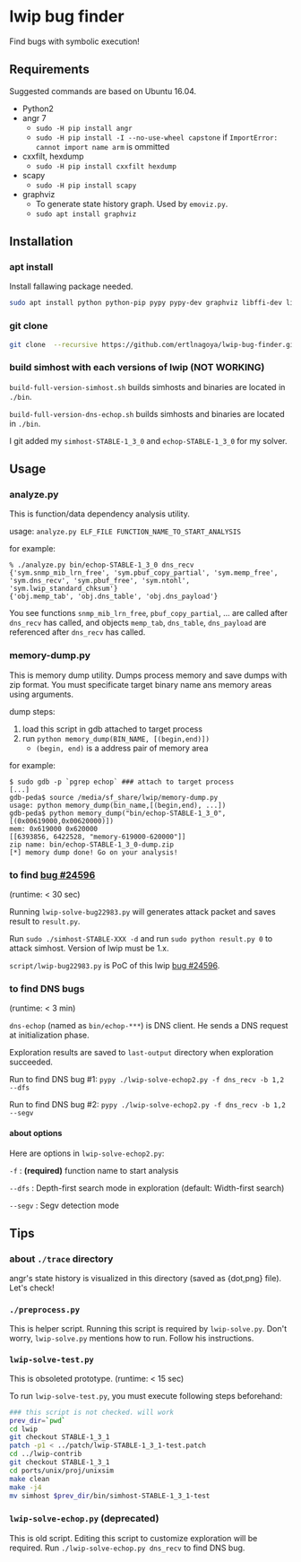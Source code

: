 lwip bug finder
====

Find bugs with symbolic execution!


Requirements
----
Suggested commands are based on Ubuntu 16.04.

* Python2
* angr 7
    * `sudo -H pip install angr`
    * `sudo -H pip install -I --no-use-wheel capstone` if `ImportError: cannot import name arm` is ommitted
* cxxfilt, hexdump
    * `sudo -H pip install cxxfilt hexdump`
* scapy
    * `sudo -H pip install scapy`
* graphviz
    * To generate state history graph. Used by `emoviz.py`.
    * `sudo apt install graphviz`

Installation
----
### apt install
Install fallawing package needed.

```bash
sudo apt install python python-pip pypy pypy-dev graphviz libffi-dev libncurses5-dev 
```

### git clone
```bash
git clone  --recursive https://github.com/ertlnagoya/lwip-bug-finder.git
```

### build simhost with each versions of lwip (NOT WORKING)
`build-full-version-simhost.sh` builds simhosts and binaries are located in `./bin`.

`build-full-version-dns-echop.sh` builds simhosts and binaries are located in  `./bin`.

I git added my `simhost-STABLE-1_3_0` and `echop-STABLE-1_3_0` for my solver.


Usage
----
### analyze.py
This is function/data dependency analysis utility.

usage: `analyze.py ELF_FILE FUNCTION_NAME_TO_START_ANALYSIS`

for example:

```
% ./analyze.py bin/echop-STABLE-1_3_0 dns_recv
{'sym.snmp_mib_lrn_free', 'sym.pbuf_copy_partial', 'sym.memp_free', 'sym.dns_recv', 'sym.pbuf_free', 'sym.ntohl', 'sym.lwip_standard_chksum'}
{'obj.memp_tab', 'obj.dns_table', 'obj.dns_payload'}
```

You see functions `snmp_mib_lrn_free`, `pbuf_copy_partial`, ... are called after `dns_recv` has called,
and objects `memp_tab`, `dns_table`, `dns_payload` are referenced after `dns_recv` has called.

### memory-dump.py
This is memory dump utility.
Dumps process memory and save dumps with zip format.
You must specificate target binary name ans memory areas using arguments.

dump steps: 

1. load this script in gdb attached to target process
2. run `python memory_dump(BIN_NAME, [(begin,end)])`
    * `(begin, end)` is a address pair of memory area

for example:

```
$ sudo gdb -p `pgrep echop` ### attach to target process
[...]
gdb-peda$ source /media/sf_share/lwip/memory-dump.py 
usage: python memory_dump(bin_name,[(begin,end), ...])
gdb-peda$ python memory_dump("bin/echop-STABLE-1_3_0", [(0x00619000,0x00620000)])
mem: 0x619000 0x620000
[[6393856, 6422528, "memory-619000-620000"]]
zip name: bin/echop-STABLE-1_3_0-dump.zip
[*] memory dump done! Go on your analysis!
```

### to find [bug #24596](http://savannah.nongnu.org/bugs/?24596)
(runtime: < 30 sec)

Running `lwip-solve-bug22983.py` will generates attack packet and saves result to `result.py`.

Run `sudo ./simhost-STABLE-XXX -d` and run `sudo python result.py 0` to attack simhost. Version of lwip must be 1.x.

`script/lwip-bug22983.py` is PoC of this lwip [bug #24596](http://savannah.nongnu.org/bugs/?24596).

### to find DNS bugs
(runtime: < 3 min)

`dns-echop` (named as `bin/echop-***`) is DNS client. He sends a DNS request at initialization phase.

Exploration results are saved to `last-output` directory when exploration succeeded.

Run to find DNS bug #1: `pypy ./lwip-solve-echop2.py -f dns_recv -b 1,2 --dfs`

Run to find DNS bug #2: `pypy ./lwip-solve-echop2.py -f dns_recv -b 1,2 --segv`

#### about options
Here are options in `lwip-solve-echop2.py`:

`-f`
: __(required)__ function name to start analysis

`--dfs`
: Depth-first search mode in exploration (default: Width-first search)

`--segv`
: Segv detection mode


Tips
----
### about `./trace` directory
angr's state history is visualized in this directory (saved as {dot,png} file). Let's check!

### `./preprocess.py`
This is helper script. Running this script is required by `lwip-solve.py`. 
Don't worry, `lwip-solve.py` mentions how to run. Follow his instructions.

### `lwip-solve-test.py`
This is obsoleted prototype. (runtime: < 15 sec)

To run `lwip-solve-test.py`, you must execute following steps beforehand:

```bash
### this script is not checked. will work
prev_dir=`pwd`
cd lwip
git checkout STABLE-1_3_1
patch -p1 < ../patch/lwip-STABLE-1_3_1-test.patch
cd ../lwip-contrib
git checkout STABLE-1_3_1
cd ports/unix/proj/unixsim
make clean
make -j4
mv simhost $prev_dir/bin/simhost-STABLE-1_3_1-test
```

### `lwip-solve-echop.py` (deprecated)
This is old script.
Editing this script to customize exploration will be required.
Run `./lwip-solve-echop.py dns_recv` to find DNS bug. 
